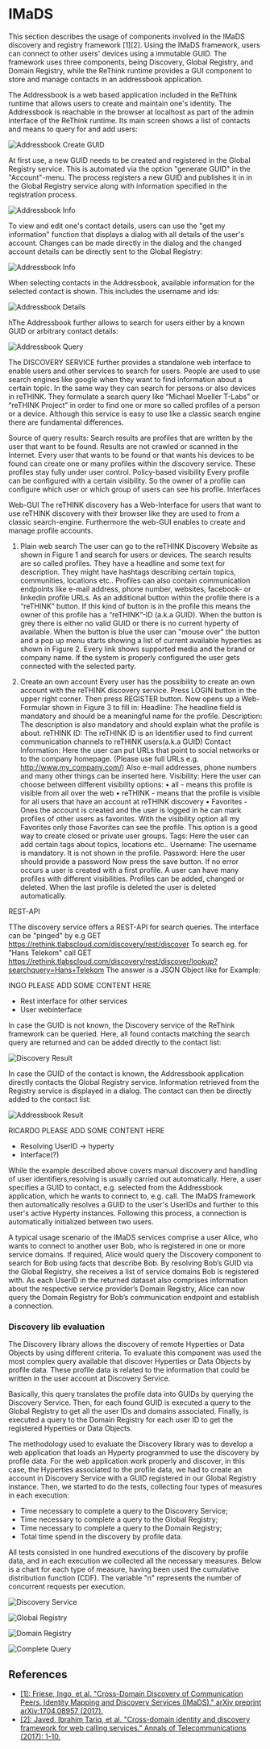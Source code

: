 # IMaDS

This section describes the usage of components involved in the IMaDS discovery and registry framework [1][2]. Using the IMaDS framework, users can connect to other users' devices using a immutable GUID. The framework uses three components, being Discovery, Global Registry, and Domain Registry, while the ReThink runtime provides a GUI component to store and manage contacts in an addressbook application.

The Addressbook is a web based application included in the ReThink runtime that allows users to create and maintain one's identity. The Addressbook is reachable in the browser at localhost as part of the admin interface of the ReThink runtime. Its main screen shows a list of contacts and means to query for and add users:

![Addressbook Create GUID](https://github.com/reTHINK-project/specs/blob/master/tests/discovery/ab-main.png)

At first use, a new GUID needs to be created and registered in the Global Registry service. This is automated via the option "generate GUID" in the "Account"-menu. The process registers a new GUID and publishes it in in the Global Registry service along with information specified in the registration process.

![Addressbook Info](https://github.com/reTHINK-project/specs/blob/master/tests/discovery/ab-createguid.png)

To view and edit one's contact details, users can use the "get my information" function that displays a dialog with all details of the user's account. Changes can be made directly in the dialog and the changed account details can be directly sent to the Global Registry:

![Addressbook Info](https://github.com/reTHINK-project/specs/blob/master/tests/discovery/ab-info.png)

When selecting contacts in the Addressbook, available information for the selected contact is shown. This includes the username and ids:

![Addressbook Details](https://github.com/reTHINK-project/specs/blob/master/tests/discovery/ab-details.png)

hThe Addressbook further allows to search for users either by a known GUID or arbitrary contact details:

![Addressbook Query](https://github.com/reTHINK-project/specs/blob/master/tests/discovery/ab-query.png)

The DISCOVERY SERVICE further provides a standalone web interface to enable users and other services to search for users. People are used to use search engines like google when they want to find information about a certain topic. In the same way they can search for persons or also devices in reTHINK. They formulate a search query like “Michael Mueller T-Labs” or “reTHINK Project” in order to find one or more so called profiles of a person or a device. Although this service is easy to use like a classic search engine there are fundamental differences.

Source of query results:
Search results are profiles that are written by the user that want to be found. Results are not crawled or scanned in the Internet. Every user that wants to be found or that wants his devices to be found can create one or many profiles within the discovery service.
These profiles stay fully under user control.
Policy-based visibility
Every profile can be configured with a certain visibility. So the owner of a profile can configure which user or which group of users can see his profile.
Interfaces

Web-GUI
The reTHINK discovery has a Web-Interface for users that want to use reTHINK discovery with their browser like they are used to from a classic search-engine. Furthermore the web-GUI enables to create and manage profile accounts.

1) Plain web search
The user can go to the reTHINK Discovery Website as shown in Figure 1 and search for users or devices. The search results are so called profiles. They have a headline and some text for description. They might have hashtags describing certain topics, communities, locations etc.. Profiles can also contain communication endpoints like e-mail address, phone number, websites, facebook- or linkedin profile URLs.
As an additional button within the profile there is a “reTHINK” button. If this kind of button is in the profile this means the owner of this profile has a “reTHINK”-ID (a.k.a GUID). When the button is grey there is either no valid GUID or there is no current hyperty of available. When the button is blue the user can "mouse over" the button and a pop up menu starts showing a list of current available hyperties as shown in Figure 2. Every link shows supported media and the brand or company name. If the system is properly configured the user gets connected with the selected party.

2) Create an own account
Every user has the possibility to create an own account with the reTHINK discovery service. Press LOGIN button in the upper right corner. Then press REGISTER button. Now opens up a Web-Formular shown in Figure 3 to fill in:
Headline: The headline field is mandatory and should be a meaningful name for the profile.
Description: The description is also mandatory and should explain what the profile is about.
reTHINK ID: The reTHINK ID is an Identifier used to find current communication channels to reTHINK users(a.k.a GUID)
Contact Information: Here the user can put URLs that point to social networks or to the company homepage. (Please use full URLs e.g. http://www.my_company.com/) Also e-mail addresses, phone numbers and many other things can be inserted here.
Visibility: Here the user can choose between different visibility options:
•	all - means this profile is visible from all over the web
•	reTHINK - means that the profile is visible for all users that have an account at reTHINK discovery
•	Favorites - Ones the account is created and the user is logged in he can mark profiles of other users as favorites. With the visibility option all my Favorites only those Favorites can see the profile. This option is a good way to create closed or private user groups.
Tags: Here the user can add certain tags about topics, locations etc..
Username: The username is mandatory. It is not shown in the profile.
Password: Here the user should provide a password
Now press the save button. If no error occurs a user is created with a first profile.
A user can have many profiles with different visibilities. Profiles can be added, changed or deleted. When the last profile is deleted the user is deleted automatically. 


REST-API

TThe discovery service offers a REST-API for search queries. The interface can be "pinged" by e.g GET https://rethink.tlabscloud.com/discovery/rest/discover 
To search eg. for "Hans Telekom" call 
GET https://rethink.tlabscloud.com/discovery/rest/discover/lookup?searchquery=Hans+Telekom
The answer is a JSON Object like for Example:


INGO PLEASE ADD SOME CONTENT HERE
- Rest interface for other services
- User webinterface

In case the GUID is not known, the Discovery service of the ReThink framework can be queried. Here, all found contacts matching the search query are returned and can be added directly to the contact list:

![Discovery Result](https://github.com/reTHINK-project/specs/blob/master/tests/discovery/ab-result.png)

In case the GUID of the contact is known, the Addressbook application directly contacts the Global Registry service. Information retrieved from the Registry service is displayed in a dialog. The contact can then be directly added to the contact list:

![Addressbook Result](https://github.com/reTHINK-project/specs/blob/master/tests/discovery/ab-result.png)

RICARDO PLEASE ADD SOME CONTENT HERE
- Resolving UserID -> hyperty
- Interface(?)

While the example described above covers manual discovery and handling of user identifiers,resolving is usually carried out automatically. Here, a user specifies a GUID to contact, e.g. selected from the Addressbook application, which he wants to connect to, e.g. call. The IMaDS framework then automatically resolves a GUID to the user's UserIDs and further to this user's active Hyperty instances. Following this process, a connection is automatically initialized between two users.

A typical usage scenario of the IMaDS services comprise a user Alice, who wants to connect to another user Bob, who is registered in one or more service domains. If required, Alice would query the Discovery component to search for Bob using facts that describe Bob. By resolving Bob’s GUID via the Global Registry, she receives a list of service domains Bob is registered with. As each UserID in the returned dataset also comprises information about the respective service provider’s Domain Registry, Alice can now query the Domain Registry for Bob’s communication endpoint and establish a connection.

### Discovery lib evaluation

The Discovery library allows the discovery of remote Hyperties or Data Objects by using different criteria. To evaluate this component was used the most complex query available that discover Hyperties or Data Objects by profile data. These profile data is related to the information that could be written in the user account at Discovery Service.

Basically, this query translates the profile data into GUIDs by querying the Discovery Service. Then, for each found GUID is executed a query to the Global Registry to get all the user IDs and domains associated. Finally, is executed a query to the Domain Registry for each user ID to get the registered Hyperties or Data Objects.

The methodology used to evaluate the Discovery library was to develop a web application that loads an Hyperty programmed to use the discovery by profile data. For the web application work properly and discover, in this case, the Hyperties associated to the profile data, we had to create an account in Discovery Service with a GUID registered in our Global Registry instance. Then, we started to do the tests, collecting four types of measures in each execution:

  * Time necessary to complete a query to the Discovery Service;
  * Time necessary to complete a query to the Global Registry;
  * Time necessary to complete a query to the Domain Registry;
  * Total time spend in the discovery by profile data.

All tests consisted in one hundred executions of the discovery by profile data, and in each execution we collected all the necessary measures. Below is a chart for each type of measure, having been used the cumulative distribution function (CDF). The variable "n" represents the number of concurrent requests per execution.

![Discovery Service](./discovery%20lib%20evaluation/Discovery%20Service.png)

![Global Registry](./discovery%20lib%20evaluation/Global%20Registry.png)

![Domain Registry](./discovery%20lib%20evaluation/Domain%20Registry.png)

![Complete Query](./discovery%20lib%20evaluation/Complete%20Query.png)



## References

 * [[1]: Friese, Ingo, et al. "Cross-Domain Discovery of Communication Peers. Identity Mapping and Discovery Services (IMaDS)." arXiv preprint arXiv:1704.08957 (2017).](https://arxiv.org/abs/1704.08957)
 * [[2]: Javed, Ibrahim Tariq, et al. "Cross-domain identity and discovery framework for web calling services." Annals of Telecommunications (2017): 1-10.](https://link.springer.com/article/10.1007/s12243-017-0587-2)
